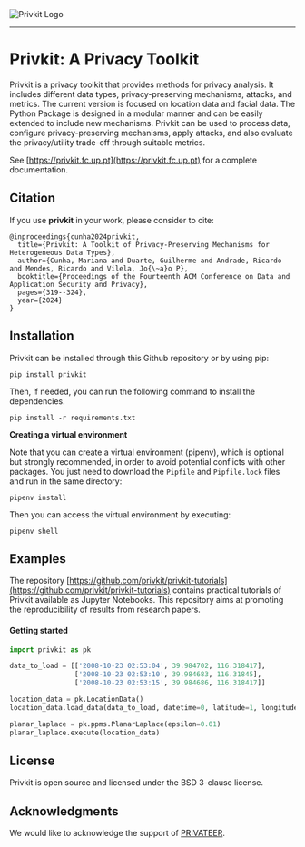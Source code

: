 <picture align="center">
  <source media="(prefers-color-scheme: dark)" srcset="https://privkit.fc.up.pt/_static/logo_white_word.svg">
  <img alt="Privkit Logo" src="https://privkit.fc.up.pt/_static/logo_grey_word.svg">
</picture>

-----------------

# Privkit: A Privacy Toolkit

Privkit is a privacy toolkit that provides methods for privacy analysis. It includes different data types, privacy-preserving mechanisms, attacks, and metrics. The current version is focused on location data and facial data. The Python Package is designed in a modular manner and can be easily extended to include new mechanisms. Privkit can be used to process data, configure privacy-preserving mechanisms, apply attacks, and also evaluate the privacy/utility trade-off through suitable metrics.

See [https://privkit.fc.up.pt](https://privkit.fc.up.pt) for a complete documentation.

## Citation

If you use **privkit** in your work, please consider to cite:

```
@inproceedings{cunha2024privkit,
  title={Privkit: A Toolkit of Privacy-Preserving Mechanisms for Heterogeneous Data Types},
  author={Cunha, Mariana and Duarte, Guilherme and Andrade, Ricardo and Mendes, Ricardo and Vilela, Jo{\~a}o P},
  booktitle={Proceedings of the Fourteenth ACM Conference on Data and Application Security and Privacy},
  pages={319--324},
  year={2024}
}
```

## Installation

Privkit can be installed through this Github repository or by using pip:

```
pip install privkit
```

Then, if needed, you can run the following command to install the dependencies.

```
pip install -r requirements.txt
```

**Creating a virtual environment**

Note that you can create a virtual environment (pipenv), which is optional but strongly recommended, in order to avoid potential conflicts with other packages. You just need to download the `Pipfile` and `Pipfile.lock` files and run in the same directory:

```
pipenv install
```
Then you can access the virtual environment by executing:
```
pipenv shell
```

## Examples

The repository [https://github.com/privkit/privkit-tutorials](https://github.com/privkit/privkit-tutorials) contains practical tutorials of Privkit available as Jupyter Notebooks. This repository aims at promoting the reproducibility of results from research papers.

#### Getting started

```py
import privkit as pk

data_to_load = [['2008-10-23 02:53:04', 39.984702, 116.318417],
                ['2008-10-23 02:53:10', 39.984683, 116.31845],
                ['2008-10-23 02:53:15', 39.984686, 116.318417]]

location_data = pk.LocationData()
location_data.load_data(data_to_load, datetime=0, latitude=1, longitude=2)

planar_laplace = pk.ppms.PlanarLaplace(epsilon=0.01)
planar_laplace.execute(location_data)
```

## License

Privkit is open source and licensed under the BSD 3-clause license.

## Acknowledgments

We would like to acknowledge the support of [PRIVATEER](https://www.privateer-project.eu/).